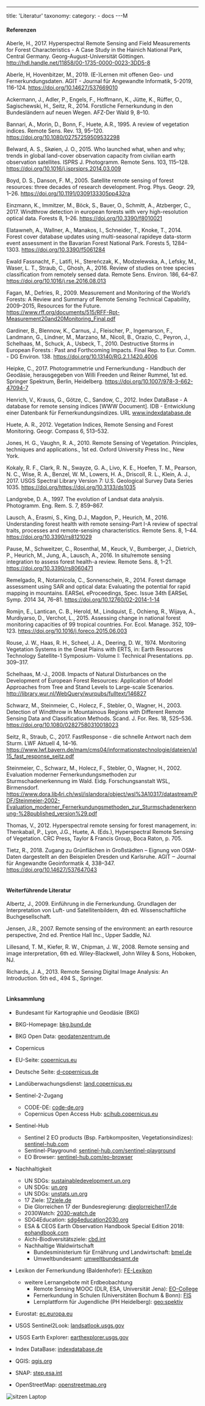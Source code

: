---
title: 'Literatur'
taxonomy:
    category:
        - docs
---M
#### Referenzen

Aberle, H., 2017. Hyperspectral Remote Sensing and Field Measurements for Forest Characteristics - A Case Study in the Hainich National Park, Central Germany. Georg-August-Universität Göttingen. http://hdl.handle.net/11858/00-1735-0000-0023-3DD5-8

Aberle, H, Hovenbitzer, M., 2019. (E-)Lernen mit offenen Geo- und Fernerkundungsdaten. AGIT - Journal für Angewandte Informatik, 5-2019, 116-124. https://doi.org/10.14627/537669010

Ackermann, J., Adler, P., Engels, F., Hoffmann, K., Jütte, K., Rüffer, O., Sagischewski, H., Seitz, R., 2014. Forstliche Fernerkundung in den Bundesländern auf neuen Wegen. AFZ-Der Wald 9, 8–10.

Bannari, A., Morin, D., Bonn, F., Huete, A.R., 1995. A review of vegetation indices. Remote Sens. Rev. 13, 95–120. https://doi.org/10.1080/02757259509532298

Belward, A. S., Skøien, J. O., 2015. Who launched what, when and why; trends in global land-cover observation capacity from civilian earth observation satellites. ISPRS J. Photogramm. Remote Sens. 103, 115–128. https://doi.org/10.1016/j.isprsjprs.2014.03.009

Boyd, D. S., Danson, F. M., 2005. Satellite remote sensing of forest resources: three decades of research development. Prog. Phys. Geogr. 29, 1–26. https://doi.org/10.1191/0309133305pp432ra

Einzmann, K., Immitzer, M., Böck, S., Bauer, O., Schmitt, A., Atzberger, C., 2017. Windthrow detection in european forests with very high-resolution optical data. Forests 8, 1–26. https://doi.org/10.3390/f8010021

Elatawneh, A., Wallner, A., Manakos, I., Schneider, T., Knoke, T., 2014. Forest cover database updates using multi-seasonal rapideye data-storm event assessment in the Bavarian Forest National Park. Forests 5, 1284–1303. https://doi.org/10.3390/f5061284

Ewald Fassnacht, F., Latifi, H., Stereńczak, K., Modzelewska, A., Lefsky, M., Waser, L. T., Straub, C., Ghosh, A., 2016. Review of studies on tree species classification from remotely sensed data. Remote Sens. Environ. 186, 64–87. https://doi.org/10.1016/j.rse.2016.08.013

Fagan, M., Defries, R., 2009. Measurement and Monitoring of the World’s Forests: A Review and Summary of Remote Sensing Technical Capability, 2009–2015, Resources for the Future. https://www.rff.org/documents/515/RFF-Rpt-Measurement20and20Monitoring_Final.pdf

Gardiner, B., Blennow, K., Carnus, J., Fleischer, P., Ingemarson, F., Landmann, G., Lindner, M., Marzano, M., Nicoll, B., Orazio, C., Peyron, J., Schelhaas, M., Schuck, A., Usbeck, T., 2010. Destructive Storms in European Forests : Past and Forthcoming Impacts. Final Rep. to Eur. Comm. - DG Environ. 138. https://doi.org/10.13140/RG.2.1.1420.4006

Heipke, C., 2017. Photogrammetrie und Fernerkundung - Handbuch der Geodäsie, herausgegeben von Willi Freeden und Reiner Rummel, 1st ed. Springer Spektrum, Berlin, Heidelberg. https://doi.org/10.1007/978-3-662-47094-7

Henrich, V., Krauss, G., Götze, C., Sandow, C., 2012. Index DataBase - A database for remote sensing indices [WWW Document]. IDB - Entwicklung einer Datenbank für Fernerkundungsindizes. URL www.indexdatabase.de

Huete, A. R., 2012. Vegetation Indices, Remote Sensing and Forest Monitoring. Geogr. Compass 6, 513–532.

Jones, H. G., Vaughn, R. A., 2010. Remote Sensing of Vegetation. Principles, techniques and applications., 1st ed. Oxford University Press Inc., New York.

Kokaly, R. F., Clark, R. N., Swayze, G. A., Livo, K. E., Hoefen, T. M., Pearson, N. C., Wise, R. A., Benzel, W. M., Lowers, H. A., Driscoll, R. L., Klein, A. J., 2017. USGS Spectral Library Version 7: U.S. Geological Survey Data Series 1035. https://doi.org/https://doi.org/10.3133/ds1035

Landgrebe, D. A., 1997. The evolution of Landsat data analysis. Photogramm. Eng. Rem. S. 7, 859–867.

Lausch, A., Erasmi, S., King, D.J., Magdon, P., Heurich, M., 2016. Understanding forest health with remote sensing-Part I-A review of spectral traits, processes and remote-sensing characteristics. Remote Sens. 8, 1–44. https://doi.org/10.3390/rs8121029

Pause, M., Schweitzer, C., Rosenthal, M., Keuck, V., Bumberger, J., Dietrich, P., Heurich, M., Jung, A., Lausch, A., 2016. In situ/remote sensing integration to assess forest health-a review. Remote Sens. 8, 1–21. https://doi.org/10.3390/rs8060471

Remelgado, R., Notarnicola, C., Sonnenschein, R., 2014. Forest damage assessment using SAR and optical data: Evaluating the potential for rapid mapping in mountains. EARSeL eProceedings, Spec. Issue 34th EARSeL Symp. 2014 34, 76–81. https://doi.org/10.12760/02-2014-1-14

Romijn, E., Lantican, C. B., Herold, M., Lindquist, E., Ochieng, R., Wijaya, A., Murdiyarso, D., Verchot, L., 2015. Assessing change in national forest monitoring capacities of 99 tropical countries. For. Ecol. Manage. 352, 109–123. https://doi.org/10.1016/j.foreco.2015.06.003

Rouse, J. W., Haas, R. H., Scheel, J. A., Deering, D. W., 1974. Monitoring Vegetation Systems in the Great Plains with ERTS, in: Earth Resources Technology Satellite-1 Symposium- Volume I: Technical Presentations. pp. 309–317.

Schelhaas, M.-J., 2008. Impacts of Natural Disturbances on the Development of European Forest Resources: Application of Model Approaches from Tree and Stand Levels to Large-scale Scenarios. http://library.wur.nl/WebQuery/wurpubs/fulltext/146827

Schwarz, M., Steinmeier, C., Holecz, F., Stebler, O., Wagner, H., 2003. Detection of Windthrow in Mountainous Regions with Different Remote Sensing Data and Classification Methods. Scand. J. For. Res. 18, 525–536. https://doi.org/10.1080/02827580310018023

Seitz, R., Straub, C., 2017. FastResponse - die schnelle Antwort nach dem Sturm. LWF Aktuell 4, 14–16. https://www.lwf.bayern.de/mam/cms04/informationstechnologie/dateien/a115_fast_response_seitz.pdf

Steinmeier, C., Schwarz, M., Holecz, F., Stebler, O., Wagner, H., 2002. Evaluation moderner Fernerkundungsmethoden zur Sturmschadenerkennung im Wald. Eidg. Forschungsanstalt WSL, Birmensdorf. https://www.dora.lib4ri.ch/wsl/islandora/object/wsl%3A10317/datastream/PDF/Steinmeier-2002-Evaluation_moderner_Fernerkundungsmethoden_zur_Sturmschadenerkennung-%28published_version%29.pdf

Thomas, V., 2012. Hyperspectral remote sensing for forest management, in: Thenkabail, P., Lyon, J.G., Huete, A. (Eds.), Hyperspectral Remote Sensing of Vegetation. CRC Press, Taylor & Francis Group, Boca Raton, p. 705.

Tietz, R., 2018. Zugang zu Grünflächen in Großstädten – Eignung von OSM-Daten dargestellt an den Beispielen Dresden und Karlsruhe. AGIT ‒ Journal für Angewandte Geoinformatik 4, 338–347. https://doi.org/10.14627/537647043
<br><br>

#### Weiterführende Literatur

Albertz, J., 2009. Einführung in die Fernerkundung. Grundlagen der Interpretation von Luft- und Satellitenbildern, 4th ed. Wissenschaftliche Buchgesellschaft.

Jensen, J.R., 2007. Remote sensing of the environment: an earth resource perspective, 2nd ed. Prentice Hall Inc., Upper Saddle, NJ.

Lillesand, T. M., Kiefer, R. W., Chipman, J. W., 2008. Remote sensing and image interpretation, 6th ed. Wiley-Blackwell, John Wiley & Sons, Hoboken, NJ.

Richards, J. A., 2013. Remote Sensing Digital Image Analysis: An Introduction. 5th ed., 494 S., Springer.
<br><br>

#### Linksammlung

-	Bundesamt für Kartographie und Geodäsie (BKG)
  - BKG-Homepage: [bkg.bund.de](https://www.bkg.bund.de)
  - BKG Open Data: [geodatenzentrum.de](https://gdz.bkg.bund.de/)


-	Copernicus
  - EU-Seite: [copernicus.eu](https://www.copernicus.eu/de)
  - Deutsche Seite: [d-copernicus.de](http://www.d-copernicus.de)
  - Landüberwachungsdienst: [land.copernicus.eu](https://land.copernicus.eu/)


-	Sentinel-2-Zugang
    - CODE-DE: [code-de.org](https://code-de.org)
    -	Copernicus Open Access Hub:  [scihub.copernicus.eu](https://scihub.copernicus.eu)


-	Sentinel-Hub
    -	Sentinel 2 EO products (Bsp. Farbkompositen, Vegetationsindizes): [sentinel-hub.com](https://www.sentinel-hub.com/develop/documentation/eo_products/Sentinel2EOproducts)
    -	Sentinel-Playground:  [sentinel-hub.com/sentinel-playground](https://apps.sentinel-hub.com/sentinel-playground/)
    -	EO Browser:  [sentinel-hub.com/eo-browser](https://apps.sentinel-hub.com/eo-browser/)


- Nachhaltigkeit
    - UN SDGs: [sustainabledevelopment.un.org](https://sustainabledevelopment.un.org/)
    - UN SDGs: [un.org](https://www.un.org/sustainabledevelopment/sustainable-development-goals/)
    - UN SDGs: [unstats.un.org](https://unstats.un.org/wiki/display/SDGeHandbook/Home)
    - 17 Ziele: [17ziele.de](https://17ziele.de/)
    - Die Glorreichen 17 der Bundesregierung: [dieglorreichen17.de](https://www.dieglorreichen17.de/index.html)
    - 2030Watch: [2030-watch.de](https://www.2030-watch.de/)
    - SDG4Education: [sdg4education2030.org](https://www.sdg4education2030.org/)
    - ESA & CEOS Earth Observation Handbook Special Edition 2018: [eohandbook.com](http://eohandbook.com/sdg/index.html)
    - Aichi-Biodiversitätsziele: [cbd.int](https://www.cbd.int/sp/targets)
    - Nachhaltige Waldwirtschaft
      - Bundesministerium für Ernährung und Landwirtschaft: [bmel.de](https://www.bmel.de/DE/Wald-Fischerei/Forst-Holzwirtschaft/Forstwirtschaft-node.html)
      - Umweltbundesamt: [umweltbundesamt.de](https://www.umweltbundesamt.de/daten/land-forstwirtschaft/nachhaltige-waldwirtschaft#textpart-1)


- Lexikon der Fernerkundung (Baldenhofer): [FE-Lexikon](http://www.fe-lexikon.info/)


  - weitere Lernangebote mit Erdbeobachtung
      - Remote Sensing MOOC (DLR, ESA, Universität Jena): [EO-College](https://eo-college.org/landingpage/)
      - Fernerkundung in Schulen (Universitäten Bochum & Bonn): [FIS](http://www.fis.uni-bonn.de/)
      - Lernplattform für Jugendliche (PH Heidelberg): [geo:spektiv](https://www.geospektiv.de/)


- Eurostat: [ec.europa.eu](https://ec.europa.eu/eurostat/de)

-	USGS Sentinel2Look:  [landsatlook.usgs.gov](https://landsatlook.usgs.gov/sentinel2/viewer.html)

- USGS Earth Explorer: [earthexplorer.usgs.gov](https://earthexplorer.usgs.gov/)

-	Index DataBase: [indexdatabase.de](https://www.indexdatabase.de/)

-	QGIS:  [qgis.org](https://www.qgis.org/de/site/)

-	SNAP:  [step.esa.int](http://step.esa.int/main/download/)

-	OpenStreetMap: [openstreetmap.org](https://www.openstreetmap.org)


![sitzen Laptop](sitzen_laptop250.jpg)
